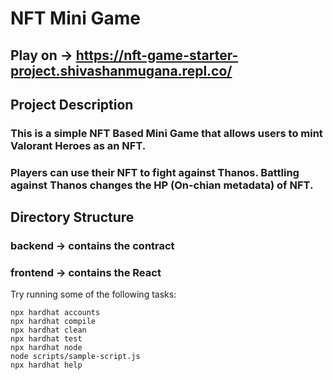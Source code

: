 # NFT Mini Game 

## Play on -> https://nft-game-starter-project.shivashanmugana.repl.co/

## Project Description
### This is a simple NFT Based Mini Game that allows users to mint Valorant Heroes as an NFT.
### Players can use their NFT to fight against Thanos. Battling against Thanos changes the HP (On-chian metadata) of NFT.

## Directory Structure
### backend -> contains the contract 
### frontend -> contains the React 

Try running some of the following tasks:

```shell
npx hardhat accounts
npx hardhat compile
npx hardhat clean
npx hardhat test
npx hardhat node
node scripts/sample-script.js
npx hardhat help
```
